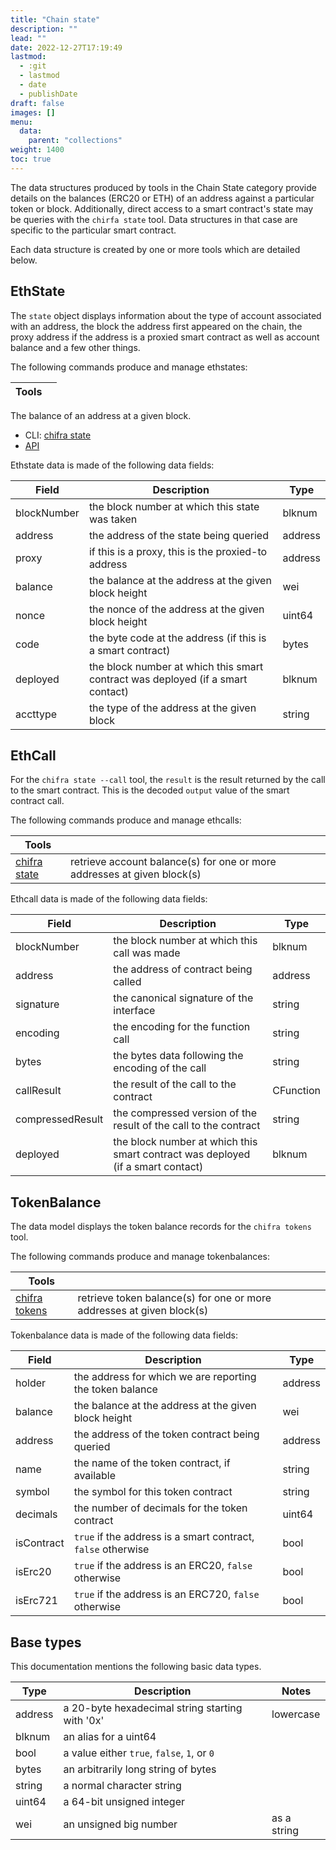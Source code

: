 ```yaml
---
title: "Chain state"
description: ""
lead: ""
date: 2022-12-27T17:19:49
lastmod:
  - :git
  - lastmod
  - date
  - publishDate
draft: false
images: []
menu:
  data:
    parent: "collections"
weight: 1400
toc: true
---
```


The data structures produced by tools in the Chain State category provide details on the balances (ERC20 or ETH) of an address against a particular token or block. Additionally, direct access to a smart contract's state may be queries with the `chirfa state` tool. Data structures in that case are specific to the particular smart contract.

Each data structure is created by one or more tools which are detailed below.

## EthState

The `state` object displays information about the type of account associated with an address, the block the address first appeared on the chain, the proxy address if the address is a proxied smart contract as well as account balance and a few other things.

The following commands produce and manage ethstates:

| Tools |     |
| ----- | --- |

The balance of an address at a given block.

* CLI: [chifra state](/docs/chifra/chainstate/#chifra-state)
* [API](/api#operation/chainstate-state)

Ethstate data is made of the following data fields:

| Field       | Description                                                                     | Type    |
| ----------- | ------------------------------------------------------------------------------- | ------- |
| blockNumber | the block number at which this state was taken                                  | blknum  |
| address     | the address of the state being queried                                          | address |
| proxy       | if this is a proxy, this is the proxied-to address                              | address |
| balance     | the balance at the address at the given block height                            | wei     |
| nonce       | the nonce of the address at the given block height                              | uint64  |
| code        | the byte code at the address (if this is a smart contract)                      | bytes   |
| deployed    | the block number at which this smart contract was deployed (if a smart contact) | blknum  |
| accttype    | the type of the address at the given block                                      | string  |

## EthCall

For the `chifra state --call` tool, the `result` is the result returned by the call to the smart contract. This is the decoded `output` value of the smart contract call.

The following commands produce and manage ethcalls:

| Tools                                                 |                                                                         |
| ----------------------------------------------------- | ----------------------------------------------------------------------- |
| [chifra state](/docs/chifra/chainstate/#chifra-state) | retrieve account balance(s) for one or more addresses at given block(s) |

Ethcall data is made of the following data fields:

| Field            | Description                                                                     | Type      |
| ---------------- | ------------------------------------------------------------------------------- | --------- |
| blockNumber      | the block number at which this call was made                                    | blknum    |
| address          | the address of contract being called                                            | address   |
| signature        | the canonical signature of the interface                                        | string    |
| encoding         | the encoding for the function call                                              | string    |
| bytes            | the bytes data following the encoding of the call                               | string    |
| callResult       | the result of the call to the contract                                          | CFunction |
| compressedResult | the compressed version of the result of the call to the contract                | string    |
| deployed         | the block number at which this smart contract was deployed (if a smart contact) | blknum    |

## TokenBalance

The data model displays the token balance records for the `chifra tokens` tool.

The following commands produce and manage tokenbalances:

| Tools                                                 |                                                                       |
| ----------------------------------------------------- | --------------------------------------------------------------------- |
| [chifra tokens](/docs/chifra/accounts/#chifra-tokens) | retrieve token balance(s) for one or more addresses at given block(s) |

Tokenbalance data is made of the following data fields:

| Field      | Description                                                  | Type    |
| ---------- | ------------------------------------------------------------ | ------- |
| holder     | the address for which we are reporting the token balance     | address |
| balance    | the balance at the address at the given block height         | wei     |
| address    | the address of the token contract being queried              | address |
| name       | the name of the token contract, if available                 | string  |
| symbol     | the symbol for this token contract                           | string  |
| decimals   | the number of decimals for the token contract                | uint64  |
| isContract | `true` if the address is a smart contract, `false` otherwise | bool    |
| isErc20    | `true` if the address is an ERC20, `false` otherwise         | bool    |
| isErc721   | `true` if the address is an ERC720, `false` otherwise        | bool    |

## Base types

This documentation mentions the following basic data types.

| Type      | Description                                     | Notes          |
| --------- | ----------------------------------------------- | -------------- |
| address   | a 20-byte hexadecimal string starting with '0x' | lowercase      |
| blknum    | an alias for a uint64                           |                |
| bool      | a value either `true`, `false`, `1`, or `0`     |                |
| bytes     | an arbitrarily long string of bytes             |                |
| string    | a normal character string                       |                |
| uint64    | a 64-bit unsigned integer                       |                |
| wei       | an unsigned big number                          | as a string    |
